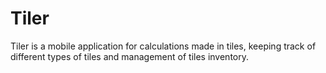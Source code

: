 # Tiler
Tiler is a mobile application for calculations made in tiles, keeping track of different types of tiles and management of tiles inventory.   
